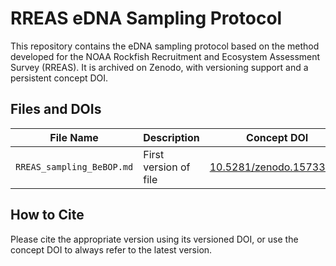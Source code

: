 # RREAS eDNA Sampling Protocol

This repository contains the eDNA sampling protocol based on the method developed for the NOAA Rockfish Recruitment and Ecosystem Assessment Survey (RREAS). It is archived on Zenodo, with versioning support and a persistent concept DOI.

## Files and DOIs

| File Name              | Description            | Concept DOI                          | Latest Version DOI                      |
|------------------------|-----------------------|---------------------------------------|------------------------------------------|
| `RREAS_sampling_BeBOP.md`        | First version of file | [10.5281/zenodo.15733846](https://zenodo.org/records/15733846) | [10.5281/zenodo.15733846](https://zenodo.org/records/15733846) |

## How to Cite

Please cite the appropriate version using its versioned DOI, or use the concept DOI to always refer to the latest version.
